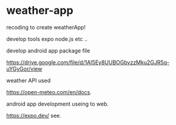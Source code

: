 # weather-app
recoding to create weatherApp!

develop tools expo node.js etc ..

develop android app package file 

https://drive.google.com/file/d/1AI5Ey8UUBOGbvzzMku2GJR5q-uYGyGor/view

weather API used 

https://open-meteo.com/en/docs.

android app development useing to web.

https://expo.dev/ see.
